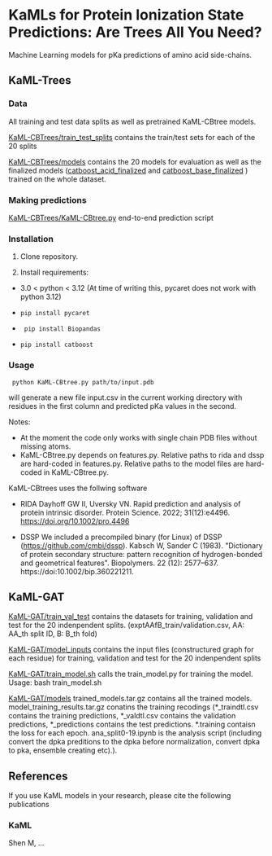 # KaMLs for Protein Ionization State Predictions: Are Trees All You Need?

Machine Learning models for pKa predictions of amino acid side-chains.

## KaML-Trees
### Data
All training and test data splits as well as pretrained KaML-CBtree models.

[KaML-CBTrees/train_test_splits](KaML-CBTrees/train_test_split) contains the train/test sets for each of the 20 splits

[KaML-CBTrees/models](KaML-CBTrees/models) contains the 20 models for evaluation as well as the finalized models  ([catboost_acid_finalized](CBTrees/models/catboost_acid_finalized.pkl) and [catboost_base_finalized](CBTrees/models/catboost_base_finalized.pkl) ) trained on the whole dataset.

### Making predictions
[KaML-CBTrees/KaML-CBtree.py](KaML-CBTrees/KaML-CBtree.py) end-to-end prediction script

### Installation

1. Clone repository.

2. Install requirements:

  * 3.0 < python < 3.12 (At time of writing this, pycaret does not work with python 3.12)

  * ``` pip install pycaret ```

  * ```  pip install Biopandas ```

  * ``` pip install catboost ```

### Usage

```  python KaML-CBtree.py path/to/input.pdb ```

will generate a new file input.csv in the current working directory with residues in the first column and predicted pKa values in the second. 

Notes: 
 * At the moment the code only works with single chain PDB files without missing atoms.
 * KaML-CBtree.py depends on features.py. Relative paths to rida and dssp are hard-coded in features.py. Relative paths to the model files are hard-coded in KaML-CBtree.py.

KaML-CBtrees uses the follwing software
 * RIDA
 Dayhoff GW II, Uversky VN. Rapid prediction and analysis of protein intrinsic disorder. Protein Science. 2022; 31(12):e4496. https://doi.org/10.1002/pro.4496

 * DSSP
 We included a precompiled binary (for Linux) of DSSP (https://github.com/cmbi/dssp).
 Kabsch W, Sander C (1983). "Dictionary of protein secondary structure: pattern recognition of hydrogen-bonded and geometrical features". Biopolymers. 22 (12): 2577–637. https://doi:10.1002/bip.360221211.

## KaML-GAT

[KaML-GAT/train_val_test](KaML-GAT/train_val_test) contains the datasets for training, validation and test for the 20 indenpendent splits. (exptAAfB_train/validation.csv, AA: AA_th split ID, B: B_th fold)

[KaML-GAT/model_inputs](KaML-GAT/model_inputs) contains the input files (constructured graph for each residue) for training, validation and test for the 20 indenpendent splits

[KaML-GAT/train_model.sh](KaML-GAT/train_model.sh) calls the train_model.py for training the model. Usage: bash train_model.sh

[KaML-GAT/models](KaML-GAT/models) trained_models.tar.gz contains all the trained models. model_training_results.tar.gz conatins the training recodings (*_traindtl.csv contains the training predictions, *_valdtl.csv contains the validation predictions, *_predictions contains the test predictions. *.training contaisn the loss for each epoch. ana_split0-19.ipynb is the analysis script (including convert the dpka preditions to the dpka before normalization, convert dpka to pka, ensemble creating etc).). 


## References

If you use KaML models in your research, please cite the following publications

### KaML

Shen M, ... 



